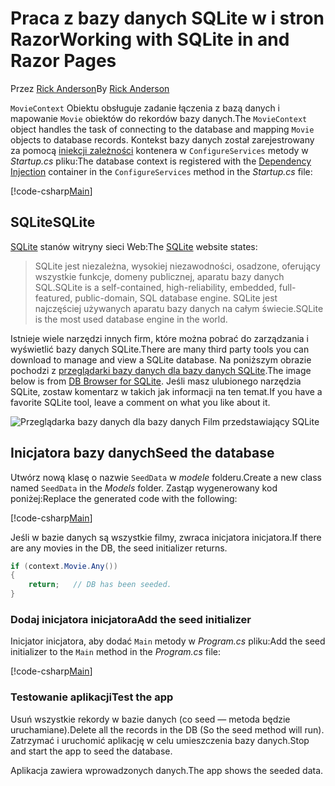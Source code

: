 # <a name="working-with-sqlite-in-and-razor-pages"></a><span data-ttu-id="40845-101">Praca z bazy danych SQLite w i stron Razor</span><span class="sxs-lookup"><span data-stu-id="40845-101">Working with SQLite in and Razor Pages</span></span>

<span data-ttu-id="40845-102">Przez [Rick Anderson](https://twitter.com/RickAndMSFT)</span><span class="sxs-lookup"><span data-stu-id="40845-102">By [Rick Anderson](https://twitter.com/RickAndMSFT)</span></span>

<span data-ttu-id="40845-103">`MovieContext` Obiektu obsługuje zadanie łączenia z bazą danych i mapowanie `Movie` obiektów do rekordów bazy danych.</span><span class="sxs-lookup"><span data-stu-id="40845-103">The `MovieContext` object handles the task of connecting to the database and mapping `Movie` objects to database records.</span></span> <span data-ttu-id="40845-104">Kontekst bazy danych został zarejestrowany za pomocą [iniekcji zależności](xref:fundamentals/dependency-injection) kontenera w `ConfigureServices` metody w *Startup.cs* pliku:</span><span class="sxs-lookup"><span data-stu-id="40845-104">The database context is registered with the [Dependency Injection](xref:fundamentals/dependency-injection) container in the `ConfigureServices` method in the *Startup.cs* file:</span></span>

[!code-csharp[Main](code/Startup.cs?name=snippet2&highlight=6-8)]

## <a name="sqlite"></a><span data-ttu-id="40845-105">SQLite</span><span class="sxs-lookup"><span data-stu-id="40845-105">SQLite</span></span>

<span data-ttu-id="40845-106">[SQLite](https://www.sqlite.org/) stanów witryny sieci Web:</span><span class="sxs-lookup"><span data-stu-id="40845-106">The [SQLite](https://www.sqlite.org/) website states:</span></span>

> <span data-ttu-id="40845-107">SQLite jest niezależna, wysokiej niezawodności, osadzone, oferujący wszystkie funkcje, domeny publicznej, aparatu bazy danych SQL.</span><span class="sxs-lookup"><span data-stu-id="40845-107">SQLite is a self-contained, high-reliability, embedded, full-featured, public-domain, SQL database engine.</span></span> <span data-ttu-id="40845-108">SQLite jest najczęściej używanych aparatu bazy danych na całym świecie.</span><span class="sxs-lookup"><span data-stu-id="40845-108">SQLite is the most used database engine in the world.</span></span>

<span data-ttu-id="40845-109">Istnieje wiele narzędzi innych firm, które można pobrać do zarządzania i wyświetlić bazy danych SQLite.</span><span class="sxs-lookup"><span data-stu-id="40845-109">There are many third party tools you can download to manage and view a SQLite database.</span></span> <span data-ttu-id="40845-110">Na poniższym obrazie pochodzi z [przeglądarki bazy danych dla bazy danych SQLite](http://sqlitebrowser.org/).</span><span class="sxs-lookup"><span data-stu-id="40845-110">The image below is from [DB Browser for SQLite](http://sqlitebrowser.org/).</span></span> <span data-ttu-id="40845-111">Jeśli masz ulubionego narzędzia SQLite, zostaw komentarz w takich jak informacji na ten temat.</span><span class="sxs-lookup"><span data-stu-id="40845-111">If you have a favorite SQLite tool, leave a comment on what you like about it.</span></span>

![Przeglądarka bazy danych dla bazy danych Film przedstawiający SQLite](../../tutorials/first-mvc-app-xplat/working-with-sql/_static/dbb.png)

## <a name="seed-the-database"></a><span data-ttu-id="40845-113">Inicjatora bazy danych</span><span class="sxs-lookup"><span data-stu-id="40845-113">Seed the database</span></span>

<span data-ttu-id="40845-114">Utwórz nową klasę o nazwie `SeedData` w *modele* folderu.</span><span class="sxs-lookup"><span data-stu-id="40845-114">Create a new class named `SeedData` in the *Models* folder.</span></span> <span data-ttu-id="40845-115">Zastąp wygenerowany kod poniżej:</span><span class="sxs-lookup"><span data-stu-id="40845-115">Replace the generated code with the following:</span></span>

[!code-csharp[Main](code\Models\SeedData.cs)]

<span data-ttu-id="40845-116">Jeśli w bazie danych są wszystkie filmy, zwraca inicjatora inicjatora.</span><span class="sxs-lookup"><span data-stu-id="40845-116">If there are any movies in the DB, the seed initializer returns.</span></span>

```csharp
if (context.Movie.Any())
{
    return;   // DB has been seeded.
}
```

<a name="si"></a>
### <a name="add-the-seed-initializer"></a><span data-ttu-id="40845-117">Dodaj inicjatora inicjatora</span><span class="sxs-lookup"><span data-stu-id="40845-117">Add the seed initializer</span></span>

<span data-ttu-id="40845-118">Inicjator inicjatora, aby dodać `Main` metody w *Program.cs* pliku:</span><span class="sxs-lookup"><span data-stu-id="40845-118">Add the seed initializer to the `Main` method in the *Program.cs* file:</span></span>

[!code-csharp[Main](../../tutorials/razor-pages\razor-pages-start\sample\RazorPagesMovie\Program.cs)]

### <a name="test-the-app"></a><span data-ttu-id="40845-119">Testowanie aplikacji</span><span class="sxs-lookup"><span data-stu-id="40845-119">Test the app</span></span>

<span data-ttu-id="40845-120">Usuń wszystkie rekordy w bazie danych (co seed — metoda będzie uruchamiane).</span><span class="sxs-lookup"><span data-stu-id="40845-120">Delete all the records in the DB (So the seed method will run).</span></span> <span data-ttu-id="40845-121">Zatrzymać i uruchomić aplikację w celu umieszczenia bazy danych.</span><span class="sxs-lookup"><span data-stu-id="40845-121">Stop and start the app to seed the database.</span></span>

<span data-ttu-id="40845-122">Aplikacja zawiera wprowadzonych danych.</span><span class="sxs-lookup"><span data-stu-id="40845-122">The app shows the seeded data.</span></span>